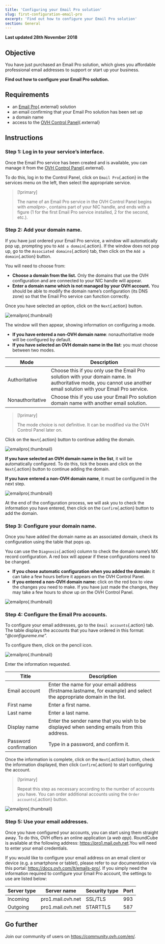 ```yaml
---
title: 'Configuring your Email Pro solution'
slug: first-configuration-email-pro
excerpt: 'Find out how to configure your Email Pro solution'
section: General
---
```


**Last updated 28th November 2018**

## Objective

You have just purchased an Email Pro solution, which gives you affordable professional email addresses to support or start up your business.

**Find out how to configure your Email Pro solution.**

## Requirements

- an [Email Pro](https://www.ovh.lt/El_pastas/email-pro/){.external} solution
- an email confirming that your Email Pro solution has been set up
- a domain name
- access to the [OVH Control Panel](https://www.ovh.com/auth/?action=gotomanager){.external}

## Instructions

### Step 1: Log in to your service’s interface.

Once the Email Pro service has been created and is available, you can manage it from the [OVH Control Panel](https://www.ovh.com/auth/?action=gotomanager){.external}.

To do this, log in to the Control Panel, click on `Email Pro`{.action} in the services menu on the left, then select the appropriate service.

> [!primary]
>
> The name of an Email Pro service in the OVH Control Panel begins with *emailpro-*, contains part of your NIC handle, and ends with a figure (1 for the first Email Pro service installed, 2 for the second, etc.).
>

### Step 2: Add your domain name.

If you have just ordered your Email Pro service, a window will automatically pop up, prompting you to `Add a domain`{.action}. If the window does not pop up, go to the `Associated domains`{.action} tab, then click on the `Add a domain`{.action} button.

You will need to choose from:

- **Choose a domain from the list.** Only the domains that use the OVH configuration and are connected to your NIC handle will appear.
- **Enter a domain name which is not managed by your OVH account.** You should be able to modify the domain name’s configuration (its DNS zone) so that the Email Pro service can function correctly.

Once you have selected an option, click on the `Next`{.action} button.

![emailpro](images/first_config_email_pro_add_domain.png){.thumbnail}

The window will then appear, showing information on configuring a mode.

- **If you have entered a non-OVH domain name**: nonauthoritative mode will be configured by default.
- **If you have selected an OVH domain name in the list**: you must choose between two modes.

|Mode|Description|
|---|---|
|Authoritative|Choose this if you only use the Email Pro solution with your domain name. In authoritative mode, you cannot use another email solution with your Email Pro service.|
|Nonauthoritative|Choose this if you use your Email Pro solution domain name with another email solution.| 

> [!primary]
>
> The mode choice is not definitive. It can be modified via the OVH Control Panel later on.
>

Click on the `Next`{.action} button to continue adding the domain.

![emailpro](images/first_config_email_pro_add_domain_step2.png){.thumbnail}

**If you have selected an OVH domain name in the list**, it will be automatically configured. To do this, tick the boxes and click on the `Next`{.action} button to continue adding the domain.

**If you have entered a non-OVH domain name**, it must be configured in the next step.

![emailpro](images/first_config_email_pro_add_domain_step3.png){.thumbnail}

At the end of the configuration process, we will ask you to check the information you have entered, then click on the `Confirm`{.action} button to add the domain.

### Step 3: Configure your domain name.

Once you have added the domain name as an associated domain, check its configuration using the table that pops up.

You can use the `Diagnosis`{.action} column to check the domain name’s MX record configuration. A red box will appear if these configurations need to be changed.

- **If you chose automatic configuration when you added the domain:** it can take a few hours before it appears on the OVH Control Panel.
- **If you entered a non-OVH domain name:** click on the red box to view the changes you need to make. If you have just made the changes, they may take a few hours to show up on the OVH Control Panel.

![emailpro](images/first_config_email_pro_configure_domain.png){.thumbnail}

### Step 4: Configure the Email Pro accounts.

To configure your email addresses, go to the `Email accounts`{.action} tab. The table displays the accounts that you have ordered in this format: “*@configureme.me*”.

To configure them, click on the pencil icon.

![emailpro](images/first_config_email_pro_configure_email_accounts.png){.thumbnail}

Enter the information requested.

|Title|Description|
|---|---|
|Email account|Enter the name for your email address (firstname.lastname, for example) and select the appropriate domain in the list.|
|First name|Enter a first name.|
|Last name|Enter a last name.|
|Display name|Enter the sender name that you wish to be displayed when sending emails from this address.|
|Password confirmation|Type in a password, and confirm it.| 

Once the information is complete, click on the `Next`{.action} button, check the information displayed, then click `Confirm`{.action} to start configuring the account.

> [!primary]
>
> Repeat this step as necessary according to the number of accounts you have. You can order additional accounts using the `Order accounts`{.action} button.
>

![emailpro](images/first_config_email_pro_configure_email_accounts_step2.png){.thumbnail}

### Step 5: Use your email addresses.

Once you have configured your accounts, you can start using them straight away. To do this, OVH offers an online application (a *web app*). RoundCube is available at the following address: <https://pro1.mail.ovh.net>.You will need to enter your email credentials.

If you would like to configure your email address on an email client or device (e.g. a smartphone or tablet), please refer to our documentation via this portal: <https://docs.ovh.com/lt/emails-pro/>.  If you simply need the information required to configure your Email Pro account, the settings to use are listed below:

|Server type|Server name|Security type|Port|
|---|---|---|---|
|Incoming|pro1.mail.ovh.net|SSL/TLS|993|
|Outgoing|pro1.mail.ovh.net|STARTTLS|587|

## Go further

Join our community of users on <https://community.ovh.com/en/>.